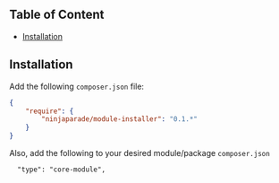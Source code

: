 ## Table of Content

* [Installation](#installation)

## Installation

Add the following `composer.json` file:

```json
{
    "require": {
        "ninjaparade/module-installer": "0.1.*"
    }
}
```

Also, add the following to your desired module/package `composer.json`

```
  "type": "core-module",

```